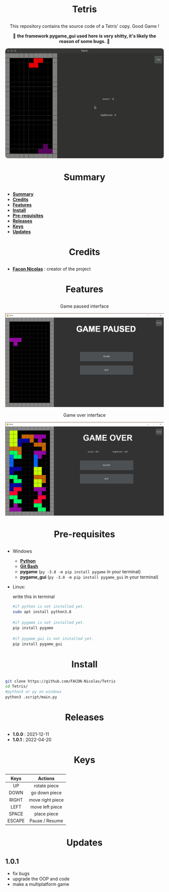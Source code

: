 #

# <p align="center">Tetris</p>

<p align="center">This repository contains the source code of a Tetris' copy. Good Game !</p>

<p align="center">💩 <b>the framework pygame_gui used here is very shitty, it's likely the reason of some bugs.</b> 💩 </p>

<p align="center"><img src="https://raw.githubusercontent.com/FACON-Nicolas/FACON-Nicolas/main/resources/tetris.gif" alt="" width="600"></p>

#

# <p align="center">Summary</p>

* **[Summary](#Summary)**
* **[Credits](#Credits)**
* **[Features](#Features)**
* **[Install](#Install)**
* **[Pre-requisites](#Pre-requisites)**
* **[Releases](#Releases)**
* **[Keys](#Keys)**
* **[Updates](#Updates)**

#

# <p align="center">Credits</p>

* **[Facon Nicolas](https://github.com/FACON-Nicolas)** : creator of the project

#

# <p align="center">Features</p>

<p align="center">Game paused interface</p>
 
<p align="center"><img src="images/paused.png" width="600"></p>
 
<p align="center">Game over interface<br/></p>
 
<p align="center"><img src="images/game_over.png" width="600"><br/></p>

#

# <p align="center">Pre-requisites</p>

 + Windows
    - **[Python](https://www.python.org/downloads/)**
    - **[Git Bash](https://gitforwindows.org/)**
    - **pygame** (``py -3.8 -m pip install pygame`` in your terminal)
    - **pygame_gui** (``py -3.8 -m pip install pygame_gui`` in your terminal)

 + Linux:
 
    write this in terminal 
    ```sh
    #if python is not installed yet.
    sudo apt install python3.8

    #if pygame is not installed yet.
    pip install pygame

    #if pygame_gui is not installed yet.
    pip install pygame_gui
    ```

#

# <p align="center" >Install</p>

```sh
git clone https://github.com/FACON-Nicolas/Tetris
cd Tetris/
#python3 or py on windows
python3 .script/main.py
```

# <p align="center">Releases</p> 

 + **1.0.0** : 2021-12-11
 + **1.0.1** : 2022-04-20

#

# <p align="center">Keys</p>

<table align="center">
 <thead>
  <tr>
   <th><b>Keys</b></th>
   <th><b>Actions</b></th>
  </tr>
 </thead>
 <tbody>
  <tr>
   <td align="center">UP</td>
   <td align="center">rotate piece</td>
  </tr>
  <tr>
   <td align="center">DOWN</td>
   <td align="center">go down piece</td>
  </tr>
  <tr>
   <td align="center">RIGHT</td>
   <td align="center">move right piece</td>
  </tr>
  <tr>
   <td align="center">LEFT</td>
   <td align="center">move left piece</td>
  </tr>
  <tr>
   <td align="center">SPACE</td>
   <td align="center">place piece</td>
  </tr>
  <tr>
   <td align="center">ESCAPE</td>
   <td align="center">Pause / Resume</td>
  </tr>
</tbody>
</table>

#

# <p align="center">Updates</p>

## 1.0.1

  + fix bugs
  + upgrade the OOP and code
  + make a multiplatform game



